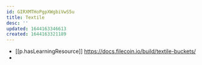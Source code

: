 ```yaml
---
id: GIRXMTHoPgpXWgbiVwS5u
title: Textile
desc: ''
updated: 1644163346613
created: 1644163321189
---
```


- [[p.hasLearningResource]] https://docs.filecoin.io/build/textile-buckets/
- 

